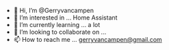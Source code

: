 - 👋 Hi, I’m @Gerryvancampen
- 👀 I’m interested in ... Home Assistant
- 🌱 I’m currently learning ... a lot
- 💞️ I’m looking to collaborate on ...
- 📫 How to reach me ... gerryvancampen@gmail.com

<!---
Gerryvancampen/Gerryvancampen is a ✨ special ✨ repository because its `README.md` (this file) appears on your GitHub profile.
You can click the Preview link to take a look at your changes.
--->
